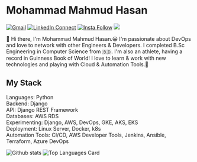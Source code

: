 # Mohammad Mahmud Hasan

[![Gmail](https://img.shields.io/badge/%20-Send%20Mail-black?color=14171A&labelColor=ef5350&logo=gmail&logoColor=ffffff)](mailto:mhasan92542@gmail.com)
[![LinkedIn Connect](https://img.shields.io/badge/%20-Connect-black?color=14171A&labelColor=212121&logo=linkedin&logoColor=ffffff)](https://www.linkedin.com/in/mohammad-mahmud-hasan/)
[![Insta Follow](https://img.shields.io/badge/%20-Follow-black?color=14171A&labelColor=d81b60&logo=instagram&logoColor=ffffff)](https://www.instagram.com/mahmud__hasan/)
![](https://komarev.com/ghpvc/?username=mahmud92542&color=red)

:wave: Hi there, I'm Mohammad Mahmud Hasan.😀 I'm passionate about DevOps and love to network with other Engineers & Developers.
I completed B.Sc Engineering in Computer Science from 🇧🇩. 
I'm also an athlete, having a record in Guinness Book of World!
I love to learn & work with new technologies and playing with Cloud & Automation Tools.🤖

## My Stack

Languages: Python
<br>
Backend: Django
<br>
API: Django REST Framework
<br>
Databases: AWS RDS
<br>
Experimenting: Django, AWS, DevOps, GKE, AKS, EKS
<br>
Deployment: Linux Server, Docker, k8s
<br>
Automation Tools: CI/CD, AWS Developer Tools, Jenkins, Ansible, Terraform, Azure DevOps

![Github stats](https://github-readme-stats.vercel.app/api?username=mahmud92542&theme=highcontrast&show_icons=true&count_private=true)
![Top Languages Card](https://github-readme-stats.vercel.app/api/top-langs/?username=mahmud92542&layout=compact)

